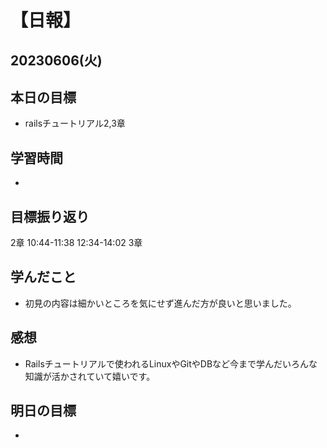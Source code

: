 # 【日報】
## 20230606(火)
## 本日の目標
- railsチュートリアル2,3章
## 学習時間
- 

## 目標振り返り
2章 10:44-11:38 12:34-14:02
3章　

## 学んだこと
- 初見の内容は細かいところを気にせず進んだ方が良いと思いました。

## 感想
- Railsチュートリアルで使われるLinuxやGitやDBなど今まで学んだいろんな知識が活かされていて嬉いです。

## 明日の目標
- 


